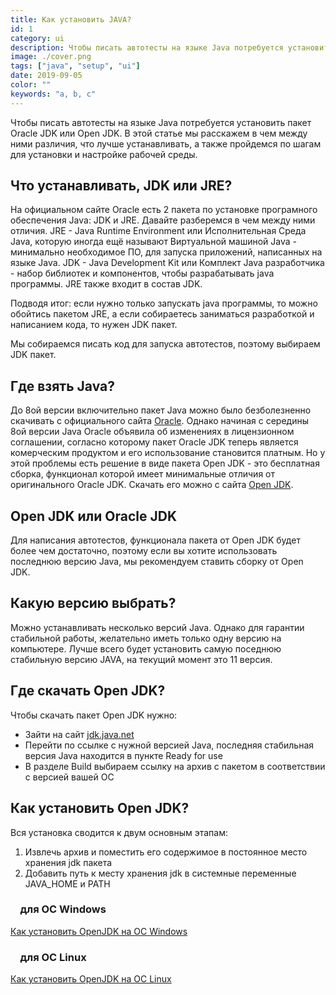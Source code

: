 ```yaml
---
title: Как установить JAVA?
id: 1
category: ui
description: Чтобы писать автотесты на языке Java потребуется установить пакет Oracle JDK или Open JDK. В этой статье мы расскажем в чем между ними различия, что лучше устанавливать, а также пройдемся по шагам для установки и настройке рабочей среды.
image: ./cover.png
tags: ["java", "setup", "ui"]
date: 2019-09-05
color: ""
keywords: "a, b, c"
---
```


Чтобы писать автотесты на языке Java потребуется установить пакет Oracle JDK или Open JDK. В этой статье мы расскажем в чем между ними различия, что лучше устанавливать, а также пройдемся по шагам для установки и настройке рабочей среды.

## Что устанавливать, JDK или JRE?

На официальном сайте Oracle есть 2 пакета по установке програмного обеспечения Java: JDK и JRE. Давайте разберемся в чем между ними отличия. JRE - Java Runtime Environment или Исполнительная Среда Java, которую иногда ещё называют Виртуальной машиной Java - минимально необходимое ПО, для запуска приложений, написанных на языке Java. JDK - Java Development Kit или Комплект Java разработчика - набор библиотек и компонентов, чтобы разрабатывать java программы. JRE также входит в состав JDK.

Подводя итог: если нужно только запускать java программы, то можно обойтись пакетом JRE, а если собираетесь заниматься разработкой и написанием кода, то нужен JDK пакет.

Мы собираемся писать код для запуска автотестов, поэтому выбираем JDK пакет.

## Где взять Java?

До 8ой версии включительно пакет Java можно было безболезненно скачивать с официального сайта [Oracle](http://oracle.com). Однако начиная с середины 8ой версии Java Oracle объявила об изменениях в лицензионном соглашении, согласно которому пакет Oracle JDK теперь является комерческим продуктом и его использование становится платным. Но у этой проблемы есть решение в виде пакета Open JDK - это бесплатная сборка, функционал которой имеет минимальные отличия от оригинального Oracle JDK.
Скачать его можно с сайта [Open JDK](https://openjdk.java.net/).

## Open JDK или Oracle JDK

Для написания автотестов, функционала пакета от Open JDK будет более чем достаточно, поэтому если вы хотите использовать последнюю версию Java, мы рекомендуем ставить сборку от Open JDK. 

## Какую версию выбрать?

Можно устанавливать несколько версий Java. Однако для гарантии стабильной работы, желательно иметь только одну версию на компьютере. Лучше всего будет установить самую поседнюю стабильную версию JAVA, на текущий момент это 11 версия.

## Где скачать Open JDK?

Чтобы скачать пакет Open JDK нужно:

* Зайти на сайт [jdk.java.net](https://jdk.java.net/)
* Перейти по ссылке с нужной версией Java, последняя стабильная версия Java находится в пункте Ready for use
* В разделе Build выбираем ссылку на архив с пакетом в соответствии с версией вашей ОС

## Как установить Open JDK?

Вся установка сводится к двум основным этапам:

1. Извлечь архив и поместить его содержимое в постоянное место хранения jdk пакета
2. Добавить путь к месту хранения jdk в системные переменные JAVA_HOME и PATH

### &nbsp;&nbsp;&nbsp; для OC Windows

[Как установить OpenJDK на ОС Windows](./kak-ustanovit-open-jdk-na-os-windows)

### &nbsp;&nbsp;&nbsp; для OC Linux

[Как установить OpenJDK на ОС Linux](./kak-ustanovit-open-jdk-na-os-linux)
